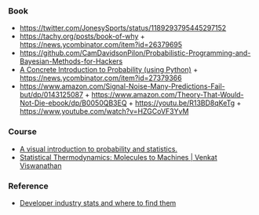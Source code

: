 ### Book

- https://twitter.com/JonesySports/status/1189293795445297152
- https://tachy.org/posts/book-of-why + https://news.ycombinator.com/item?id=26379695
- https://github.com/CamDavidsonPilon/Probabilistic-Programming-and-Bayesian-Methods-for-Hackers
- [A Concrete Introduction to Probability (using Python)](https://github.com/norvig/pytudes/blob/main/ipynb/Probability.ipynb) + https://news.ycombinator.com/item?id=27379366
- https://www.amazon.com/Signal-Noise-Many-Predictions-Fail-but/dp/0143125087 + https://www.amazon.com/Theory-That-Would-Not-Die-ebook/dp/B0050QB3EQ + https://youtu.be/R13BD8qKeTg + https://www.youtube.com/watch?v=HZGCoVF3YvM

### Course

- [A visual introduction to probability and statistics.](https://seeing-theory.brown.edu)
- [Statistical Thermodynamics: Molecules to Machines | Venkat Viswanathan](https://www.coursera.org/learn/statistical-thermodynamics-cm)


### Reference

- [Developer industry stats and where to find them](https://github.com/sw-yx/tracking)
